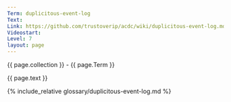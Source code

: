 ```yaml
---
Term: duplicitous-event-log
Text: 
Link: https://github.com/trustoverip/acdc/wiki/duplicitous-event-log.md
Videostart: 
Level: 7
layout: page
---
```


{{ page.collection }} - {{ page.Term }}

   {{ page.text }}

{% include_relative glossary/duplicitous-event-log.md %}
